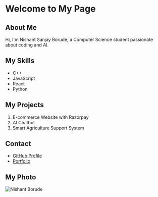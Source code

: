 # Welcome to My Page

## About Me
Hi, I'm Nishant Sanjay Borude, a Computer Science student passionate about coding and AI.

## My Skills
- C++
- JavaScript
- React
- Python

## My Projects
1. E-commerce Website with Razorpay
2. AI Chatbot
3. Smart Agriculture Support System

## Contact
- [GitHub Profile](https://github.com/Nsanjayboruds)
- [Portfolio](https://portfolio-nishant-omega.vercel.app)

## My Photo
![Nishant Borude](https://avatars.githubusercontent.com/u/180739822?v=4)
